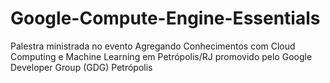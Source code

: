 # Google-Compute-Engine-Essentials
Palestra ministrada no evento Agregando Conhecimentos com Cloud Computing e Machine Learning em Petrópolis/RJ promovido pelo Google Developer Group (GDG) Petrópolis
